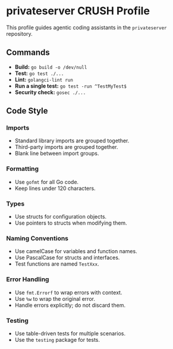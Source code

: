 # privateserver CRUSH Profile

This profile guides agentic coding assistants in the `privateserver` repository.

## Commands

- **Build:** `go build -o /dev/null`
- **Test:** `go test ./...`
- **Lint:** `golangci-lint run`
- **Run a single test:** `go test -run ^TestMyTest$`
- **Security check:** `gosec ./...`

## Code Style

### Imports

- Standard library imports are grouped together.
- Third-party imports are grouped together.
- Blank line between import groups.

### Formatting

- Use `gofmt` for all Go code.
- Keep lines under 120 characters.

### Types

- Use structs for configuration objects.
- Use pointers to structs when modifying them.

### Naming Conventions

- Use camelCase for variables and function names.
- Use PascalCase for structs and interfaces.
- Test functions are named `TestXxx`.

### Error Handling

- Use `fmt.Errorf` to wrap errors with context.
- Use `%w` to wrap the original error.
- Handle errors explicitly; do not discard them.

### Testing

- Use table-driven tests for multiple scenarios.
- Use the `testing` package for tests.
